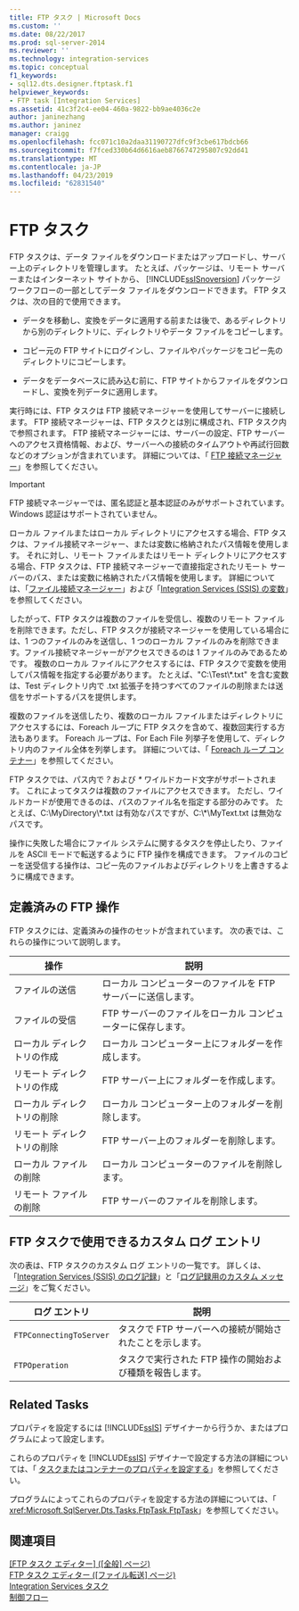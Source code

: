 ```yaml
---
title: FTP タスク | Microsoft Docs
ms.custom: ''
ms.date: 08/22/2017
ms.prod: sql-server-2014
ms.reviewer: ''
ms.technology: integration-services
ms.topic: conceptual
f1_keywords:
- sql12.dts.designer.ftptask.f1
helpviewer_keywords:
- FTP task [Integration Services]
ms.assetid: 41c3f2c4-ee04-460a-9822-bb9ae4036c2e
author: janinezhang
ms.author: janinez
manager: craigg
ms.openlocfilehash: fcc071c10a2daa31190727dfc9f3cbe617bdcb66
ms.sourcegitcommit: f7fced330b64d6616aeb8766747295807c92dd41
ms.translationtype: MT
ms.contentlocale: ja-JP
ms.lasthandoff: 04/23/2019
ms.locfileid: "62831540"
---
```

# <a name="ftp-task"></a>FTP タスク
  FTP タスクは、データ ファイルをダウンロードまたはアップロードし、サーバー上のディレクトリを管理します。 たとえば、パッケージは、リモート サーバーまたはインターネット サイトから、 [!INCLUDE[ssISnoversion](../../includes/ssisnoversion-md.md)] パッケージ ワークフローの一部としてデータ ファイルをダウンロードできます。 FTP タスクは、次の目的で使用できます。  
  
-   データを移動し、変換をデータに適用する前または後で、あるディレクトリから別のディレクトリに、ディレクトリやデータ ファイルをコピーします。  
  
-   コピー元の FTP サイトにログインし、ファイルやパッケージをコピー先のディレクトリにコピーします。  
  
-   データをデータベースに読み込む前に、FTP サイトからファイルをダウンロードし、変換を列データに適用します。  
  
 実行時には、FTP タスクは FTP 接続マネージャーを使用してサーバーに接続します。 FTP 接続マネージャーは、FTP タスクとは別に構成され、FTP タスク内で参照されます。 FTP 接続マネージャーには、サーバーの設定、FTP サーバーへのアクセス資格情報、および、サーバーへの接続のタイムアウトや再試行回数などのオプションが含まれています。 詳細については、「 [FTP 接続マネージャー](../connection-manager/ftp-connection-manager.md)」を参照してください。  
  
> [!IMPORTANT]  
>  FTP 接続マネージャーでは、匿名認証と基本認証のみがサポートされています。 Windows 認証はサポートされていません。  
  
 ローカル ファイルまたはローカル ディレクトリにアクセスする場合、FTP タスクは、ファイル接続マネージャー、または変数に格納されたパス情報を使用します。 それに対し、リモート ファイルまたはリモート ディレクトリにアクセスする場合、FTP タスクは、FTP 接続マネージャーで直接指定されたリモート サーバーのパス、または変数に格納されたパス情報を使用します。 詳細については、「[ファイル接続マネージャー](../connection-manager/file-connection-manager.md)」および「[Integration Services (SSIS) の変数](../integration-services-ssis-variables.md)」を参照してください。  
  
 したがって、FTP タスクは複数のファイルを受信し、複数のリモート ファイルを削除できます。ただし、FTP タスクが接続マネージャーを使用している場合には、1 つのファイルのみを送信し、1 つのローカル ファイルのみを削除できます。ファイル接続マネージャーがアクセスできるのは 1 ファイルのみであるためです。 複数のローカル ファイルにアクセスするには、FTP タスクで変数を使用してパス情報を指定する必要があります。 たとえば、"C:\Test\\*.txt" を含む変数は、Test ディレクトリ内で .txt 拡張子を持つすべてのファイルの削除または送信をサポートするパスを提供します。  
  
 複数のファイルを送信したり、複数のローカル ファイルまたはディレクトリにアクセスするには、Foreach ループに FTP タスクを含めて、複数回実行する方法もあります。 Foreach ループは、For Each File 列挙子を使用して、ディレクトリ内のファイル全体を列挙します。 詳細については、「 [Foreach ループ コンテナー](foreach-loop-container.md)」を参照してください。  
  
 FTP タスクでは、パス内で *?* および *\** ワイルドカード文字がサポートされます。 これによってタスクは複数のファイルにアクセスできます。 ただし、ワイルドカードが使用できるのは、パスのファイル名を指定する部分のみです。 たとえば、C:\MyDirectory\\*.txt は有効なパスですが、C:\\\*\MyText.txt は無効なパスです。  
  
 操作に失敗した場合にファイル システムに関するタスクを停止したり、ファイルを ASCII モードで転送するように FTP 操作を構成できます。 ファイルのコピーを送受信する操作は、コピー先のファイルおよびディレクトリを上書きするように構成できます。  
  
## <a name="predefined-ftp-operations"></a>定義済みの FTP 操作  
 FTP タスクには、定義済みの操作のセットが含まれています。 次の表では、これらの操作について説明します。  
  
|操作|説明|  
|---------------|-----------------|  
|ファイルの送信|ローカル コンピューターのファイルを FTP サーバーに送信します。|  
|ファイルの受信|FTP サーバーのファイルをローカル コンピューターに保存します。|  
|ローカル ディレクトリの作成|ローカル コンピューター上にフォルダーを作成します。|  
|リモート ディレクトリの作成|FTP サーバー上にフォルダーを作成します。|  
|ローカル ディレクトリの削除|ローカル コンピューター上のフォルダーを削除します。|  
|リモート ディレクトリの削除|FTP サーバー上のフォルダーを削除します。|  
|ローカル ファイルの削除|ローカル コンピューターのファイルを削除します。|  
|リモート ファイルの削除|FTP サーバーのファイルを削除します。|  
  
## <a name="custom-log-entries-available-on-the-ftp-task"></a>FTP タスクで使用できるカスタム ログ エントリ  
 次の表は、FTP タスクのカスタム ログ エントリの一覧です。 詳しくは、「[Integration Services &#40;SSIS&#41; のログ記録](../performance/integration-services-ssis-logging.md)」と「[ログ記録用のカスタム メッセージ](../custom-messages-for-logging.md)」をご覧ください。  
  
|ログ エントリ|説明|  
|---------------|-----------------|  
|`FTPConnectingToServer`|タスクで FTP サーバーへの接続が開始されたことを示します。|  
|`FTPOperation`|タスクで実行された FTP 操作の開始および種類を報告します。|  
  
## <a name="related-tasks"></a>Related Tasks  
 プロパティを設定するには [!INCLUDE[ssIS](../../includes/ssis-md.md)] デザイナーから行うか、またはプログラムによって設定します。  
  
 これらのプロパティを [!INCLUDE[ssIS](../../includes/ssis-md.md)] デザイナーで設定する方法の詳細については、「 [タスクまたはコンテナーのプロパティを設定する](../set-the-properties-of-a-task-or-container.md)」を参照してください。  
  
 プログラムによってこれらのプロパティを設定する方法の詳細については、「 <xref:Microsoft.SqlServer.Dts.Tasks.FtpTask.FtpTask>」を参照してください。  
  
## <a name="see-also"></a>関連項目  
 [[FTP タスク エディター] ([全般] ページ)](../general-page-of-integration-services-designers-options.md)   
 [FTP タスク エディター ([ファイル転送] ページ)](../ftp-task-editor-file-transfer-page.md)   
 [Integration Services タスク](integration-services-tasks.md)   
 [制御フロー](control-flow.md)  
  
  
